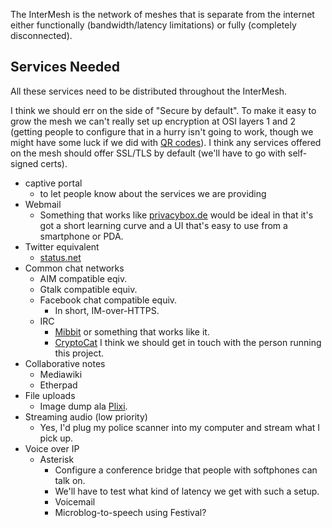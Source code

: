 The InterMesh is the network of meshes that is separate from the
internet either functionally (bandwidth/latency limitations) or fully
(completely disconnected).

## Services Needed

All these services need to be distributed throughout the InterMesh.

I think we should err on the side of "Secure by default". To make it
easy to grow the mesh we can't really set up encryption at OSI layers 1
and 2 (getting people to configure that in a hurry isn't going to work,
though we might have some luck if we did with [QR
codes](http://skattertech.com/2011/01/quick-tip-use-a-qr-code-to-share-wifi-passwords-with-android/)).
I think any services offered on the mesh should offer SSL/TLS by default
(we'll have to go with self-signed certs).

- captive portal
  - to let people know about the services we are providing
- Webmail
  - Something that works like
    [privacybox.de](https://privacybox.de/index.en.html) would be ideal
    in that it's got a short learning curve and a UI that's easy to use
    from a smartphone or PDA.
- Twitter equivalent
  - [status.net](http://status.net/)
- Common chat networks
  - AIM compatible eqiv.
  - Gtalk compatible equiv.
  - Facebook chat compatible equiv.
    - In short, IM-over-HTTPS.
  - IRC
    - [Mibbit](http://www.mibbit.com/) or something that works like it.
    - [CryptoCat](https://crypto.cat/) I think we should get in touch
      with the person running this project.
- Collaborative notes
  - Mediawiki
  - Etherpad
- File uploads
  - Image dump ala [Plixi](http://plixi.com/).
- Streaming audio (low priority)
  - Yes, I'd plug my police scanner into my computer and stream what I
    pick up.
- Voice over IP
  - Asterisk
    - Configure a conference bridge that people with softphones can talk
      on.
    - We'll have to test what kind of latency we get with such a setup.
    - Voicemail
    - Microblog-to-speech using Festival?